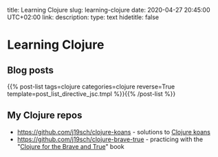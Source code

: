 title: Learning Clojure
slug: learning-clojure
date: 2020-04-27 20:45:00 UTC+02:00
link: 
description: 
type: text
hidetitle: false

# Learning Clojure

## Blog posts

{{% post-list tags=clojure categories=clojure reverse=True template=post_list_directive_jsc.tmpl %}}{{% /post-list %}}


## My Clojure repos
- <https://github.com/j19sch/clojure-koans> - solutions to [Clojure koans](https://github.com/functional-koans/clojure-koans)
- <https://github.com/j19sch/clojure-brave-true> - practicing with the "[Clojure for the Brave and True](https://www.braveclojure.com/)" book
